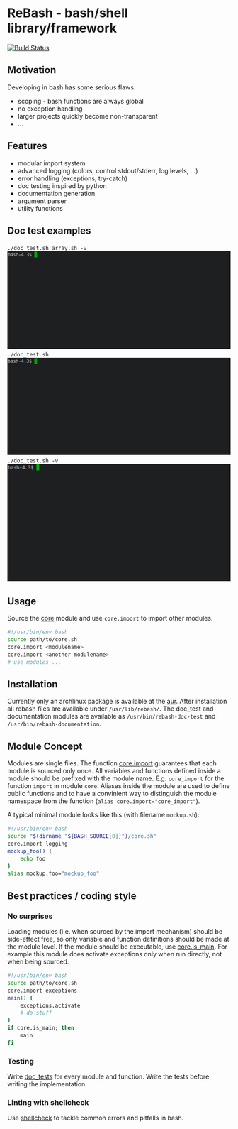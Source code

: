 # ReBash - bash/shell library/framework

[![Build Status](https://travis-ci.org/jandob/rebash.svg?branch=master)](https://travis-ci.org/jandob/rebash)

## Motivation
Developing in bash has some serious flaws:

- scoping - bash functions are always global
- no exception handling
- larger projects quickly become non-transparent
- ...

## Features
- modular import system
- advanced logging (colors, control stdout/stderr, log levels, ...)
- error handling (exceptions, try-catch)
- doc testing inspired by python
- documentation generation
- argument parser
- utility functions

## Doc test examples
`./doc_test.sh array.sh -v`
![Gif of doc_test run on the array module](images/doc_test_array_fail.gif)
`./doc_test.sh `
![Gif of full doc_test run](images/doc_test_full.gif)
`./doc_test.sh -v`
![Gif of full verbose doc_test run with failure](images/doc_test_full_verbose_fail.gif)

## Usage
Source the [core](#module-core) module and use `core.import` to import
other modules.
``` bash
#!/usr/bin/env bash
source path/to/core.sh
core.import <modulename>
core.import <another modulename>
# use modules ...
```

## Installation
Currently only an archlinux package is available at the
[aur](https://aur.archlinux.org/packages/rebash/).
After installation all rebash files are available under `/usr/lib/rebash/`.
The doc_test and documentation modules are available as
`/usr/bin/rebash-doc-test` and `/usr/bin/rebash-documentation`.

## Module Concept
Modules are single files. The function [core.import](#function-core_import)
guarantees that each module is sourced only once.
All variables and functions defined inside a module should be prefixed with the
module name. E.g. `core_import` for the function `import` in module `core`.
Aliases inside the module are used to define public functions and to have a
convinient way to distinguish the module namespace from the function
(`alias core.import="core_import"`).

A typical minimal module looks like this (with filename `mockup.sh`):
``` bash
#!/usr/bin/env bash
source "$(dirname "${BASH_SOURCE[0]}")/core.sh"
core.import logging
mockup_foo() {
    echo foo
}
alias mockup.foo="mockup_foo"
```

## Best practices / coding style
### No surprises
Loading modules (i.e. when sourced by the import mechanism) should be
side-effect free, so only variable and function definitions should be made at
the module level.
If the module should be executable, use [core.is_main](#function-core_is_main).
For example this module does activate exceptions only when run directly, not
when being sourced.
``` bash
#!/usr/bin/env bash
source path/to/core.sh
core.import exceptions
main() {
    exceptions.activate
    # do stuff
}
if core.is_main; then
    main
fi
```

### Testing
Write [doc_tests](#module-doc_test) for every module and function.
Write the tests before writing the implementation.

### Linting with shellcheck
Use [shellcheck](http://www.shellcheck.net/) to tackle common errors and
pitfalls in bash.
